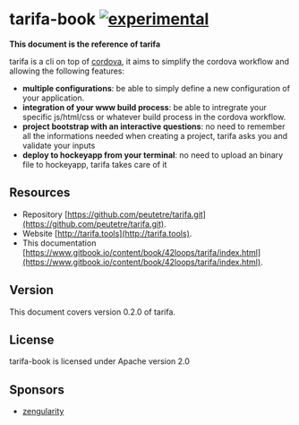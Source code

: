 # tarifa-book [![experimental](http://hughsk.github.io/stability-badges/dist/experimental.svg)](http://github.com/hughsk/stability-badges)

**This document is the reference of tarifa**

tarifa is a cli on top of [cordova](http://cordova.apache.org/),
it aims to simplify the cordova workflow and allowing the following features:

* **multiple configurations**: be able to simply define a new configuration of your application.
* **integration of your www build process**: be able to intregrate your specific js/html/css or whatever build process in the
cordova workflow.
* **project bootstrap with an interactive questions**: no need to remember all the informations needed when creating a project, tarifa
asks you and validate your inputs
* **deploy to hockeyapp from your terminal**: no need to upload an binary file to hockeyapp, tarifa takes care of it

## 

## Resources

* Repository [https://github.com/peutetre/tarifa.git](https://github.com/peutetre/tarifa.git).
* Website [http://tarifa.tools](http://tarifa.tools).
* This documentation [https://www.gitbook.io/content/book/42loops/tarifa/index.html](https://www.gitbook.io/content/book/42loops/tarifa/index.html).

## Version

This document covers version 0.2.0 of tarifa.

## License

tarifa-book is licensed under Apache version 2.0

## Sponsors

* [zengularity](http://zengularity.com)
